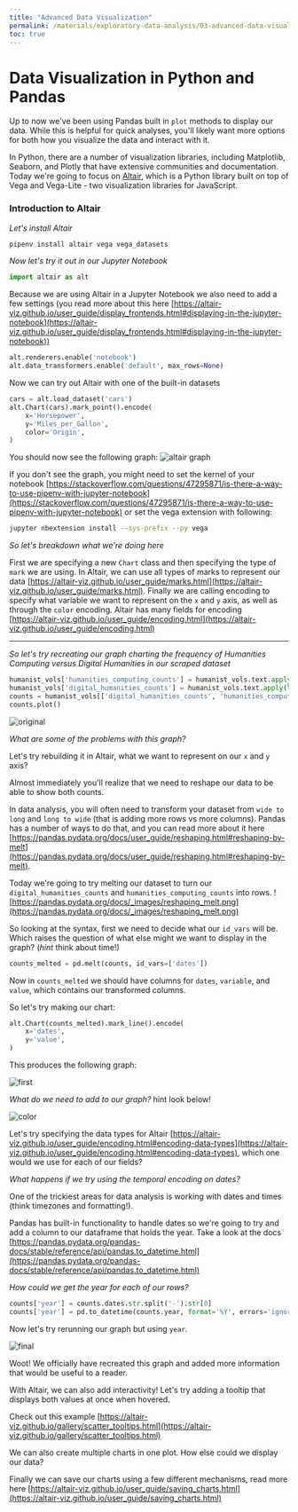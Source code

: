 ```yaml
---
title: "Advanced Data Visualization"
permalink: /materials/exploratory-data-analysis/03-advanced-data-visualization
toc: true
---
```

# Data Visualization in Python and Pandas

Up to now we've been using Pandas built in `plot` methods to display our data. While this is helpful for quick analyses, you'll likely want more options for both how you visualize the data and interact with it.

In Python, there are a number of visualization libraries, including Matplotlib, Seaborn, and Plotly that have extensive communities and documentation. Today we're going to focus on [Altair](https://altair-viz.github.io/index.html), which is a Python library built on top of Vega and Vega-Lite - two visualization libraries for JavaScript.

### Introduction to Altair

*Let's install Altair*

```sh
pipenv install altair vega vega_datasets
```

*Now let's try it out in our Jupyter Notebook*

```python
import altair as alt
```

Because we are using Altair in a Jupyter Notebook we also need to add a few settings (you read more about this here [https://altair-viz.github.io/user_guide/display_frontends.html#displaying-in-the-jupyter-notebook](https://altair-viz.github.io/user_guide/display_frontends.html#displaying-in-the-jupyter-notebook))

```python
alt.renderers.enable('notebook')
alt.data_transformers.enable('default', max_rows=None)
```

Now we can try out Altair with one of the built-in datasets

```python
cars = alt.load_dataset('cars')
alt.Chart(cars).mark_point().encode(
    x='Horsepower',
    y='Miles_per_Gallon',
    color='Origin',
)
```

You should now see the following graph:
![altair graph](images/altair_chart.png)

If you don't see the graph, you might need to set the kernel of your notebook [https://stackoverflow.com/questions/47295871/is-there-a-way-to-use-pipenv-with-jupyter-notebook](https://stackoverflow.com/questions/47295871/is-there-a-way-to-use-pipenv-with-jupyter-notebook) or set the vega extension with following:

```sh
jupyter nbextension install --sys-prefix --py vega
```

*So let's breakdown what we're doing here*

First we are specifying a new `Chart` class and then specifying the type of `mark` we are using. In Altair, we can use all types of marks to represent our data [https://altair-viz.github.io/user_guide/marks.html](https://altair-viz.github.io/user_guide/marks.html). Finally we are calling encoding to specify what variable we want to represent on the `x` and `y` axis, as well as through the `color` encoding. Altair has many fields for encoding [https://altair-viz.github.io/user_guide/encoding.html](https://altair-viz.github.io/user_guide/encoding.html)

---
*So let's try recreating our graph charting the frequency of Humanities Computing versus Digital Humanities in our scraped dataset*

```python
humanist_vols['humanities_computing_counts'] = humanist_vols.text.apply(lambda x: x.count('humanities computing'))
humanist_vols['digital_humanities_counts'] = humanist_vols.text.apply(lambda x: x.count('digital humanities'))
counts = humanist_vols[['digital_humanities_counts', 'humanities_computing_counts']]
counts.plot()
```

![original](images/original_graph.png)

*What are some of the problems with this graph?*

Let's try rebuilding it in Altair, what we want to represent on our `x` and `y` axis?

Almost immediately you'll realize that we need to reshape our data to be able to show both counts.

In data analysis, you will often need to transform your dataset from `wide to long` and `long to wide` (that is adding more rows vs more columns). Pandas has a number of ways to do that, and you can read more about it here [https://pandas.pydata.org/docs/user_guide/reshaping.html#reshaping-by-melt](https://pandas.pydata.org/docs/user_guide/reshaping.html#reshaping-by-melt).

Today we're going to try melting our dataset to turn our `digital_humanities_counts` and `humanities_computing_counts` into rows.
![https://pandas.pydata.org/docs/_images/reshaping_melt.png](https://pandas.pydata.org/docs/_images/reshaping_melt.png)

So looking at the syntax, first we need to decide what our `id_vars` will be. Which raises the question of what else might we want to display in the graph? (*hint* think about time!)

```python
counts_melted = pd.melt(counts, id_vars=['dates'])
```

Now in `counts_melted` we should have columns for `dates`, `variable`, and `value`, which contains our transformed columns.

So let's try making our chart:

```python
alt.Chart(counts_melted).mark_line().encode(
    x='dates',
    y='value',
)
```

This produces the following graph:

![first](images/first_pass.png)

*What do we need to add to our graph?* hint look below!

![color](images/color.png)

Let's try specifying the data types for Altair [https://altair-viz.github.io/user_guide/encoding.html#encoding-data-types](https://altair-viz.github.io/user_guide/encoding.html#encoding-data-types), which one would we use for each of our fields?

*What happens if we try using the temporal encoding on dates?*

One of the trickiest areas for data analysis is working with dates and times (think timezones and formatting!).

Pandas has built-in functionality to handle dates so we're going to try and add a column to our dataframe that holds the year. Take a look at the docs [https://pandas.pydata.org/pandas-docs/stable/reference/api/pandas.to_datetime.html](https://pandas.pydata.org/pandas-docs/stable/reference/api/pandas.to_datetime.html)

*How could we get the year for each of our rows?*

```python
counts['year'] = counts.dates.str.split('-').str[0]
counts['year'] = pd.to_datetime(counts.year, format='%Y', errors='ignore')
```

Now let's try rerunning our graph but using `year`.

![final](images/final.png)

Woot! We officially have recreated this graph and added more information that would be useful to a reader.

With Altair, we can also add interactivity! Let's try adding a tooltip that displays both values at once when hovered.

Check out this example [https://altair-viz.github.io/gallery/scatter_tooltips.html](https://altair-viz.github.io/gallery/scatter_tooltips.html)

We can also create multiple charts in one plot. How else could we display our data?

Finally we can save our charts using a few different mechanisms, read more here [https://altair-viz.github.io/user_guide/saving_charts.html](https://altair-viz.github.io/user_guide/saving_charts.html)
